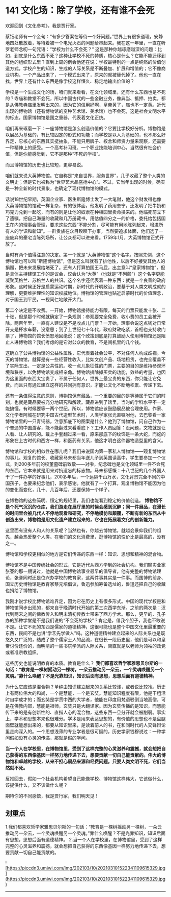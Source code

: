 # 141 文化场：除了学校，还有谁不会死

欢迎回到《文化参考》，我是贾行家。

蔡钰老师有一个金句：“有多少答案在等待一个好问题。”世界上有很多道理，安静地四处散放着，等待着被一个电光火石的问题给串起来。我在这一年里，一直在听罗老师念叨一句咒语：“学校为什么不会死？” 这是那种你越琢磨越深的问题：比如，到底是什么东西不死？这种让学校不死的特质，核心是什么？它能不能迁移到其他的组织形式里？直到上周的例会他还在说：学校最特别的一点是纯然的价值创造方式，学校产生的知识，生成的人际关系是不断叠加、扩展和增值的；它不像商业机构，一个产品出来了，一个模式出来了，原来的就被替代掉了。他也一直在找，世界上还有什么东西是像学校这样恒久、稳定地输出价值的？

学校是一个生成文化的场，咱们就来看看，在文化领域里，还有什么东西也是不死的？寺庙和教堂不会死，所以中国古代的一些金融业务，像典当、抵押、拍卖，都是从佛教寺庙里发明出来的，因为它的信用好啊，皇帝黄了，庙也不一定黄。近代出现的博物馆（还有博物馆的变种艺术馆、美术馆）也不会死，这是社会文明水平的标志，国家博物馆是国之重器，代表着文化正统。

咱们再来琢磨一下：一座博物馆是怎么创造价值的？它要比学校好分析。博物馆是以展品为基础的，有比较固定的形式和功能；而学校是以人为基础的，也不那么好界定，它核心的东西其实挺抽象，不能只用牌子、校舍和师资力量来观察，还需要一种精神上的感受。一个高考补习班、一个职业技能培训中心，当然很有社会价值，但是你能感觉到，它不是那种“不死的学校”。

而且博物馆的历史也比较短，更容易说。

咱们就来说大英博物馆。它自称是“来自世界，服务世界”，几乎收藏了整个人类的文明史；但是它也被称为“世界艺术品盗抢中心”。不过，它当年出现的时候，确实是一种全新的时代景象，也确定了现代博物馆的模式。

话说18世纪早期，英国企业家、医生斯隆博士发了一大笔财，他这个财发得也像大英博物馆的馆藏一样复杂，有的很体面，他发明了药用奎宁，还发明了把牛奶和巧克力兑到一起吃，而有的则是让他的奴隶在种植园里卖命换来的。他临死前立下了遗嘱，把自己海量的收藏和几万册藏书，用估值四分之一的价格，委托给包括国王在内的理事会管理，要求这些东西“不能分割，尽可能有用地陈列起来，增进所有人的学识和新知”。一群贵族在众目睽睽下办事，当然要追求体面，他们选了一座废弃的豪宅当陈列场所，让公众都可以进来看。1759年1月，大英博物馆正式开放了。

当时有两个值得注意的决定。第一个就是“大英博物馆”这个名字。按照先例，这个博物馆也可以叫“斯隆博物馆”，但是这么叫就有了排他性，以后不好接受其他人的捐赠，把未来发展给堵死了。还有人打算拍国王马屁，出主意叫“皇家博物馆”，但是具体主持建馆工作的是议会，议会认为“大英”（也就是“不列颠”）这个名字更能凝聚英格兰、苏格兰人的共识。这个名字还代表着一种东西：就是一个良善的政府形象。这时候正好是启蒙运动时期，新时代的开明政治，要基于对人类文明成就的理解，更要维护理性的知识权威地位。博物馆的管理也贴近启蒙时代的价值理念，对于国王到平民，一视同仁地敞开大门。

第二个决定是不收费。一开始，博物馆接待能力有限，每天的门票只能发十张、二十张，但是那个时候就确定了一条规则：参观要完全免费，收小费的员工会被开除。两百年里，一直有人建议是不是收点儿门票？一开始，理事会说这点钱对日常开支是杯水车薪，没意思；到了上世纪七十年代，政府财政吃紧，首相也支持收门票了，博物馆的馆长愤怒地回绝说：这个政策到底是打算鼓励人使用博物馆还是阻止人进博物馆？我们考虑的是它对公众的教育，不是闸机里的几个钱。

这确立了公共博物馆的公益性属性，它代表着社会公平，不对任何人构成歧视。今天的博物馆，就算是有一些经营性收入，比如文创产品、场地租赁，也完全覆盖不了实际支出，一定是公共性的。收一点儿象征性的门票，主要的目的是维持参观环境和秩序，以免博物馆变成相亲角。博物馆排除掉买卖的功能，效益的考量，也因为这里面的东西太宝贵了，不属于任何人，世界上最宝贵的东西，你只能让它免费。而且只有通过建立这样的共同拥有意识，才能让文化不断地积累、传递下去。

还有一条值得注意的原则，博物馆保有藏品，一个重要的目的是等待属于它们的时刻，也就是藏品要被充分地研究和解读。藏品进到了馆里，当时的学科水平不一定能搞懂，有时候要等一两个世纪。所以，博物馆应该鼓励展品被合理使用。作家、文化学者阿城在研究中国古代造型艺术时，人类学家张光直嘱咐他，去巴黎看一家博物馆里的一只青铜器，注意那底下的图案是什么？他到了博物馆，问自己作为一个普通的中国游客，能不能翻过来看看底下？工作人员回答：没问题，文物就是让人看、让人研究的。戴上手套翻过来一看，原来那底下的纹饰是一条大蛇，而蛇的形象在上古时代和西方一样，和医药有关系，他这才明白这件器物造型里的含义。

博物馆和学校的相似性在哪儿呢？我们来说国内第一家私人博物馆——观复博物馆的事儿。观复的馆长、收藏家马未都当年送儿子到英国读高中，学生要参加一个仪式，到200多年前的校董墓碑前致敬——对啦，纪念碑也是文化领域里一件不会死的东西，它本来就是用来对抗遗忘的标志物。马未都感慨：十八世纪的几个外国人干了一件办学的好事儿，200多年后，一个远隔千山万水，文化背景完全不同的中国孩子，也要来纪念他们，表示感谢。他就有了一个打算，观复博物馆不能因为他的变化而变化，几十、几百年后，还要保持一个样子。

在博物馆的这些简明、恒定的规矩里，我们也能看到稳定的价值创造。 **博物馆不是个死气沉沉的仓库，我们游走在展厅里的时候会感到沉醉；同一件展品，在漫长的时间里会被几代人不停地观看和研究，不停地模仿和颠覆，不断有新的东西从中创造出来，博物馆是用文化遗产建立起来的，它也在拓展着文化的创新能力。**

这里面有没有人和人的关系呢？当然也有，你越去博物馆，就越会景仰我们的祖先，越会热爱整个人类。在我们的文化消费里，逛博物馆的性价比是最高的，没有之一。

博物馆和学校更相似的地方是它们传递的东西一样：知识、思想和精神的混合物。

博物馆不是中国传统社会的形式，它是近代从西方学到的社会机构。我们聊实业家张謇的那一期说过，他就是中国博物馆事业最早的倡导者，他有完整的博物馆理论，张謇同时还是位兴办学校的教育家，这两件事其实是一件事。而国博的前身、国立历史博物馆是教育家蔡元培倡议，鲁迅参加筹备选址的，鲁迅还把自己的收藏也捐给了博物馆。

我刚才说学校比博物馆难界定，因为它在历史上有很多形式。中国的现代学校是和博物馆同步出现的，都来自于晚清时代开始的第三次西学东渐。之前的两次是：汉代到两宋之间的佛教传入和明末清初传教士带来了西方学术。那么，更早的、孔子办的那种学堂是不是我们说的“不会死的学校”？肯定是，借我个胆子，我也不敢说不是。让它不死的东西是儒家的道德精神，这很可能也是整个中国文化里最重要的东西，民间不是也讲“学艺先学做人”吗。这种道德精神建立起来的人际关系也是既悠久又广泛的，结成了整个儒家士人的品流，在很长一段历史里，他们是可以和皇帝讨价还价的，而明清的一些书院学派的人际关系，简直就是以老师为领袖的政党或者准宗教组织。

这些历史也能说明教育的本质。教育是什么？ **我们都喜欢哲学家雅思贝尔斯的一句话：“教育是一棵树摇动另一棵树，一朵云推动另一朵云，一个灵魂唤醒另一个灵魂。”靠什么唤醒？不是光靠知识，知识后面有思想，思想后面有道德精神。**

为什么它应该是混合物？单纯由知识建立起来的关系比较浅，或者说比较冷。历史上有两位伟大的和尚，一个是慧能，一个是玄奘。慧能知识程度有限，他是干粗活时自学成才的；而玄奘是学贯中西的大学者，他能在印度用梵语驳倒当地高僧，可是在佛教内部，慧能是祖师，玄奘只是大翻译家。因为玄奘传播的是知识，而慧能传下来的是有创新性的、直指人心的混合物，这些东西一旦分开就会被削弱。事实上，学术和思想本来也很难分。学术是用来表达思想的，有价值的思想也不是盘腿面壁就能想出来的，都要从知识里来，是读着前人的书，在和同时代的人交锋辩论里走向深入的。一个思想浅薄的专业学者是很可疑的，历史学家钱穆说过：一种学问假如没有心灵的传递，那就是假的学问。

 **当一个人在学校里，在博物馆里，受到了这样完整的心灵滋养和震撼，就会想把自己获得的东西像基因一样努力地传递下去，想要贡献一切自己能贡献的。伟大的博物馆和卓越的学校，从来不担心展品来源和经费问题。只要人类文明不死，它们当然就不死。**

反推回去，假如一个社会机构希望自己能像学校、博物馆这样伟大，它该做什么，该提供什么，又不该做什么呢？

期待你的不同感悟，我是贾行家，我们明天见！

## 划重点

1.我们都喜欢哲学家雅思贝尔斯的一句话：“教育是一棵树摇动另一棵树，一朵云推动另一朵云，一个灵魂唤醒另一个灵魂。”靠什么唤醒？不是光靠知识，知识后面有思想，思想后面有道德精神。
2.当一个人在学校里，在博物馆里，受到了这样完整的心灵滋养和震撼，就会想把自己获得的东西像基因一样努力地传递下去，想要贡献一切自己能贡献的。

![https://piccdn3.umiwi.com/img/202103/10/202103101522341109615329.jpg](https://piccdn3.umiwi.com/img/202103/10/202103101522341109615329.jpg)

---
